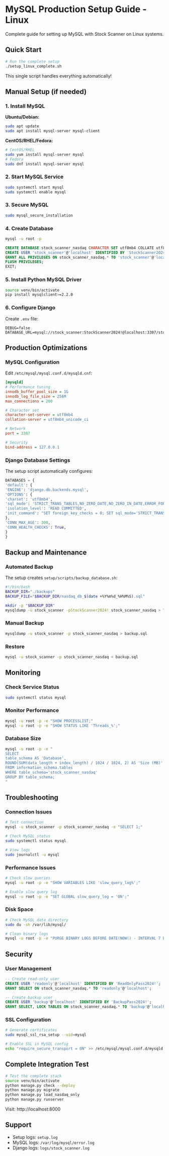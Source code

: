 # MySQL Production Setup Guide - Linux

Complete guide for setting up MySQL with Stock Scanner on Linux systems.

## Quick Start

```bash
# Run the complete setup
./setup_linux_complete.sh
```

This single script handles everything automatically!

## Manual Setup (if needed)

### 1. Install MySQL

**Ubuntu/Debian:**
```bash
sudo apt update
sudo apt install mysql-server mysql-client
```

**CentOS/RHEL/Fedora:**
```bash
# CentOS/RHEL
sudo yum install mysql-server mysql
# Fedora
sudo dnf install mysql-server mysql
```

### 2. Start MySQL Service

```bash
sudo systemctl start mysql
sudo systemctl enable mysql
```

### 3. Secure MySQL

```bash
sudo mysql_secure_installation
```

### 4. Create Database

```bash
mysql -u root -p
```

```sql
CREATE DATABASE stock_scanner_nasdaq CHARACTER SET utf8mb4 COLLATE utf8mb4_unicode_ci;
CREATE USER 'stock_scanner'@'localhost' IDENTIFIED BY 'StockScanner2024!';
GRANT ALL PRIVILEGES ON stock_scanner_nasdaq.* TO 'stock_scanner'@'localhost';
FLUSH PRIVILEGES;
EXIT;
```

### 5. Install Python MySQL Driver

```bash
source venv/bin/activate
pip install mysqlclient>=2.2.0
```

### 6. Configure Django

Create `.env` file:
```env
DEBUG=false
DATABASE_URL=mysql://stock_scanner:StockScanner2024!@localhost:3307/stock_scanner_nasdaq
```

## Production Optimizations

### MySQL Configuration

Edit `/etc/mysql/mysql.conf.d/mysqld.cnf`:

```ini
[mysqld]
# Performance tuning
innodb_buffer_pool_size = 1G
innodb_log_file_size = 256M
max_connections = 200

# Character set
character-set-server = utf8mb4
collation-server = utf8mb4_unicode_ci

# Network
port = 3307

# Security
bind-address = 127.0.0.1
```

### Django Database Settings

The setup script automatically configures:

```python
DATABASES = {
'default': {
'ENGINE': 'django.db.backends.mysql',
'OPTIONS': {
'charset': 'utf8mb4',
'sql_mode': 'STRICT_TRANS_TABLES,NO_ZERO_DATE,NO_ZERO_IN_DATE,ERROR_FOR_DIVISION_BY_ZERO',
'isolation_level': 'READ COMMITTED',
'init_command': "SET foreign_key_checks = 0; SET sql_mode='STRICT_TRANS_TABLES'; SET foreign_key_checks = 1;",
},
'CONN_MAX_AGE': 300,
'CONN_HEALTH_CHECKS': True,
}
}
```

## Backup and Maintenance

### Automated Backup

The setup creates `setup/scripts/backup_database.sh`:

```bash
#!/bin/bash
BACKUP_DIR="./backups"
BACKUP_FILE="$BACKUP_DIR/nasdaq_db_$(date +%Y%m%d_%H%M%S).sql"

mkdir -p "$BACKUP_DIR"
mysqldump -u stock_scanner -pStockScanner2024! stock_scanner_nasdaq > "$BACKUP_FILE"
```

### Manual Backup

```bash
mysqldump -u stock_scanner -p stock_scanner_nasdaq > backup.sql
```

### Restore

```bash
mysql -u stock_scanner -p stock_scanner_nasdaq < backup.sql
```

## Monitoring

### Check Service Status

```bash
sudo systemctl status mysql
```

### Monitor Performance

```bash
mysql -u root -p -e "SHOW PROCESSLIST;"
mysql -u root -p -e "SHOW STATUS LIKE 'Threads_%';"
```

### Database Size

```bash
mysql -u root -p -e "
SELECT 
table_schema AS 'Database',
ROUND(SUM(data_length + index_length) / 1024 / 1024, 2) AS 'Size (MB)'
FROM information_schema.tables 
WHERE table_schema='stock_scanner_nasdaq'
GROUP BY table_schema;
"
```

## Troubleshooting

### Connection Issues

```bash
# Test connection
mysql -u stock_scanner -p stock_scanner_nasdaq -e "SELECT 1;"

# Check MySQL status
sudo systemctl status mysql

# View logs
sudo journalctl -u mysql
```

### Performance Issues

```bash
# Check slow queries
mysql -u root -p -e "SHOW VARIABLES LIKE 'slow_query_log%';"

# Enable slow query log
mysql -u root -p -e "SET GLOBAL slow_query_log = 'ON';"
```

### Disk Space

```bash
# Check MySQL data directory
sudo du -sh /var/lib/mysql/

# Clean binary logs
mysql -u root -p -e "PURGE BINARY LOGS BEFORE DATE(NOW() - INTERVAL 7 DAY);"
```

## Security

### User Management

```sql
-- Create read-only user
CREATE USER 'readonly'@'localhost' IDENTIFIED BY 'ReadOnlyPass2024!';
GRANT SELECT ON stock_scanner_nasdaq.* TO 'readonly'@'localhost';

-- Create backup user
CREATE USER 'backup'@'localhost' IDENTIFIED BY 'BackupPass2024!';
GRANT SELECT, LOCK TABLES ON stock_scanner_nasdaq.* TO 'backup'@'localhost';
```

### SSL Configuration

```bash
# Generate certificates
sudo mysql_ssl_rsa_setup --uid=mysql

# Enable SSL in MySQL config
echo "require_secure_transport = ON" >> /etc/mysql/mysql.conf.d/mysqld.cnf
```

## Complete Integration Test

```bash
# Test the complete stack
source venv/bin/activate
python manage.py check --deploy
python manage.py migrate
python manage.py load_nasdaq_only
python manage.py runserver
```

Visit: http://localhost:8000

## Support

- Setup logs: `setup.log`
- MySQL logs: `/var/log/mysql/error.log`
- Django logs: `logs/stock_scanner.log`